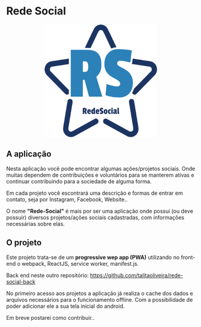 # Rede Social
<p align="center">
    <img src='src/assets/img/image_rede_social.png' alt="Logo da aplicação, estrela com as letras RS no meio. Rede Social." width="300px" height="300px" />
</p>


## A aplicação

Nesta aplicação você pode encontrar algumas ações/projetos sociais. Onde muitas dependem de contribuições e voluntários para se manterem ativas e continuar contribuindo para a sociedade de alguma forma.

Em cada projeto você escontrará uma descrição e formas de entrar em contato, seja por Instagram, Facebook, Website..

O nome **"Rede-Social"** é mais por ser uma aplicação onde possui (ou deve possuir) diversos projetos/ações sociais cadastradas, com informações necessárias sobre elas.

## O projeto

Este projeto trata-se de um **progressive wep app (PWA)** utilizando no front-end o webpack, ReactJS, service worker, manifest.js. 

Back end neste outro repositório: https://github.com/talitaoliveira/rede-social-back


No primeiro acesso aos projetos a aplicação já realiza o cache dos dados e arquivos necessários para o funcionamento offline. Com a possibilidade de poder adicionar ele a sua tela inicial do android.
</p>

Em breve postarei como contribuir..


